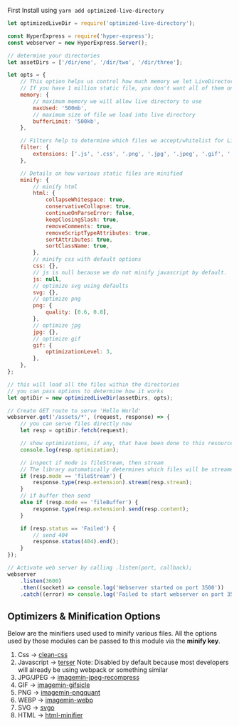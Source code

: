 <!--
 Copyright (c) 2022 Anthony Mugendi
 
 This software is released under the MIT License.
 https://opensource.org/licenses/MIT
-->

First Install using `yarn add optimized-live-directory`

```javascript
let optimizedLiveDir = require('optimized-live-directory');

const HyperExpress = require('hyper-express');
const webserver = new HyperExpress.Server();

// determine your directories
let assetDirs = ['/dir/one', '/dir/two', '/dir/three'];

let opts = {
	// This option helps us control how much memory we let LiveDirectory Gobble up.
	// If you have 1 million static file, you don't want all of them on memory
	memory: {
		// maximum memory we will allow live directory to use
		maxUsed: '500mb',
		// maximum size of file we load into live directory
		bufferLimit: '500kb',
	},

	// Filters help to determine which files we accept/whitelist for Live Directory
	filter: {
		extensions: ['.js', '.css', '.png', '.jpg', '.jpeg', '.gif', '.svg', '.webp', '.html'],
	},

	// Details on how various static files are minified
	minify: {
		// minify html
		html: {
			collapseWhitespace: true,
			conservativeCollapse: true,
			continueOnParseError: false,
			keepClosingSlash: true,
			removeComments: true,
			removeScriptTypeAttributes: true,
			sortAttributes: true,
			sortClassName: true,
		},
		// minify css with default options
		css: {},
		// js is null because we do not minify javascript by default. 
		js: null,
		// optimize svg using defaults
		svg: {},
		// optimize png
		png: {
			quality: [0.6, 0.8],
		},
		// optimize jpg
		jpg: {},
		// optimize gif
		gif: {
			optimizationLevel: 3,
		},
	},
};

// this will load all the files within the directories
// you can pass options to determine how it works
let optiDir = new optimizedLiveDir(assetDirs, opts);

// Create GET route to serve 'Hello World'
webserver.get('/assets/*', (request, response) => {
	// you can serve files directly now
	let resp = optiDir.fetch(request);

	// show optimizations, if any, that have been done to this resource
	console.log(resp.optimization);

	// inspect if mode is fileStream, then stream
	// The library automatically determines which files will be streamed
	if (resp.mode == 'fileStream') {
		response.type(resp.extension).stream(resp.stream);
	}
	// if buffer then send
	else if (resp.mode == 'fileBuffer') {
		response.type(resp.extension).send(resp.content);
	}

	if (resp.status == 'Failed') {
		// send 404
		response.status(404).end();
	}
});

// Activate web server by calling .listen(port, callback);
webserver
	.listen(3600)
	.then((socket) => console.log('Webserver started on port 3500'))
	.catch((error) => console.log('Failed to start webserver on port 3500'));
```

## Optimizers & Minification Options
Below are the minifiers used used to minify various files. All the options used by those modules can be passed to this module via the **minify key**.

1. Css -> [clean-css](https://www.npmjs.com/package/clean-css)
2. Javascript -> [terser](https://www.npmjs.com/package/terser)
	Note: Disabled by default because most developers will already be using webpack or something similar
3. JPG/JPEG -> [imagemin-jpeg-recompress](https://www.npmjs.com/package/imagemin-jpeg-recompress)
4. GIF -> [imagemin-gifsicle](https://www.npmjs.com/package/imagemin-gifsicle)
5. PNG -> [imagemin-pngquant](https://www.npmjs.com/package/imagemin-pngquant)
6. WEBP -> [imagemin-webp](https://www.npmjs.com/package/imagemin-webp)
7. SVG -> [svgo](https://www.npmjs.com/package/svgo)
7. HTML -> [html-minifier](https://www.npmjs.com/package/html-minifier)

